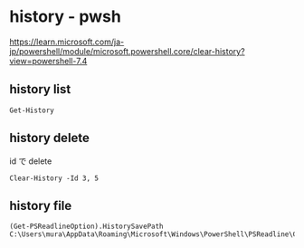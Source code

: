 
# history  -  pwsh

https://learn.microsoft.com/ja-jp/powershell/module/microsoft.powershell.core/clear-history?view=powershell-7.4


## history list

```
Get-History
```


## history delete

id で delete

```
Clear-History -Id 3, 5
```


## history file

```
(Get-PSReadlineOption).HistorySavePath
C:\Users\mura\AppData\Roaming\Microsoft\Windows\PowerShell\PSReadline\ConsoleHost_history.txt
```


